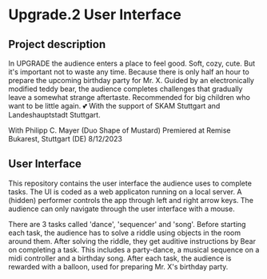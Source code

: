 # Upgrade.2 User Interface

## Project description

In UPGRADE the audience enters a place to feel good. Soft, cozy, cute. But it's important not to waste any time. Because there is only half an hour to prepare the upcoming birthday party for Mr. X. Guided by an electronically modified teddy bear, the audience completes challenges that gradually leave a somewhat strange aftertaste. Recommended for big children who want to be little again. 💕
With the support of SKAM Stuttgart and Landeshauptstadt Stuttgart.

With Philipp C. Mayer (Duo Shape of Mustard)
Premiered at Remise Bukarest, Stuttgart (DE) 8/12/2023

## User Interface

This repository contains the user interface the audience uses to complete tasks.
The UI is coded as a web applicaton running on a local server.
A (hidden) performer controls the app through left and right arrow keys. The audience can only navigate through the user interface with a mouse.

There are 3 tasks called 'dance', 'sequencer' and 'song'. Before starting each task, the audience has to solve a riddle using objects in the room around them.
After solving the riddle, they get auditive instructions by Bear on completing a task. This includes a party-dance, a musical sequence on a midi controller and a birthday song. After each task, the audience is rewarded with a balloon, used for preparing Mr. X's birthday party.
